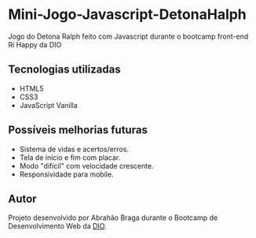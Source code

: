 # Mini-Jogo-Javascript-DetonaHalph
Jogo do Detona Ralph feito com Javascript durante o bootcamp front-end Ri Happy da DIO

## Tecnologias utilizadas

- HTML5
- CSS3
- JavaScript Vanilla

## Possíveis melhorias futuras

- Sistema de vidas e acertos/erros.
- Tela de início e fim com placar.
- Modo "difícil" com velocidade crescente.
- Responsividade para mobile.

## Autor

Projeto desenvolvido por Abrahão Braga durante o Bootcamp de Desenvolvimento Web da [DIO](https//dio.me).
